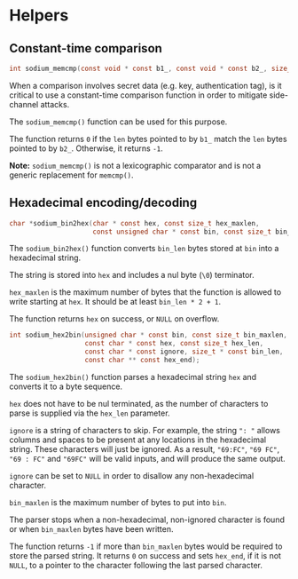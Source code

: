 # Helpers

## Constant-time comparison

```c
int sodium_memcmp(const void * const b1_, const void * const b2_, size_t len);
```

When a comparison involves secret data (e.g. key, authentication tag), is it critical to use a constant-time comparison function in order to mitigate side-channel attacks.

The `sodium_memcmp()` function can be used for this purpose.

The function returns `0` if the `len` bytes pointed to by `b1_` match the `len` bytes pointed to by `b2_`. Otherwise, it returns `-1`.

**Note:** `sodium_memcmp()` is not a lexicographic comparator and
is not a generic replacement for `memcmp()`.

## Hexadecimal encoding/decoding

```c
char *sodium_bin2hex(char * const hex, const size_t hex_maxlen,
                     const unsigned char * const bin, const size_t bin_len);
```

The `sodium_bin2hex()` function converts `bin_len` bytes stored at `bin` into a hexadecimal string.

The string is stored into `hex` and includes a nul byte (`\0`) terminator.

`hex_maxlen` is the maximum number of bytes that the function is allowed to write starting at `hex`. It should be at least `bin_len * 2 + 1`.

The function returns `hex` on success, or `NULL` on overflow.

```c
int sodium_hex2bin(unsigned char * const bin, const size_t bin_maxlen,
                   const char * const hex, const size_t hex_len,
                   const char * const ignore, size_t * const bin_len,
                   const char ** const hex_end);
```

The `sodium_hex2bin()` function parses a hexadecimal string `hex` and converts it to a byte sequence.

`hex` does not have to be nul terminated, as the number of characters to parse is supplied via the `hex_len` parameter.

`ignore` is a string of characters to skip. For example, the string `": "` allows columns and spaces to be present at any locations in the hexadecimal string. These characters will just be ignored. As a result, `"69:FC"`, `"69 FC"`, `"69 : FC"` and `"69FC"` will be valid inputs, and will produce the same output.

`ignore` can be set to `NULL` in order to disallow any non-hexadecimal character.

`bin_maxlen` is the maximum number of bytes to put into `bin`.

The parser stops when a non-hexadecimal, non-ignored character is found or when `bin_maxlen` bytes have been written.

The function returns `-1` if more than `bin_maxlen` bytes would be required to store the parsed string.
It returns `0` on success and sets `hex_end`, if it is not `NULL`, to a pointer to the character following the last parsed character.
